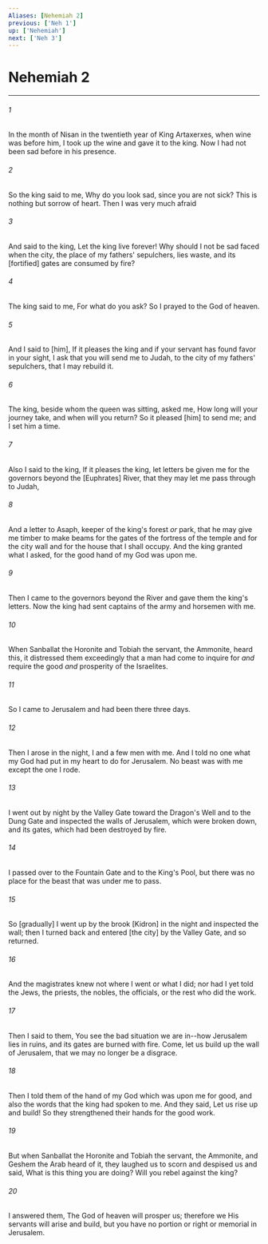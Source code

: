 ```yaml
---
Aliases: [Nehemiah 2]
previous: ['Neh 1']
up: ['Nehemiah']
next: ['Neh 3']
---
```

# Nehemiah 2

***














###### 1 






In the month of Nisan in the twentieth year of King Artaxerxes, when wine was before him, I took up the wine and gave it to the king. Now I had not been sad before in his presence. 













###### 2 






So the king said to me, Why do you look sad, since you are not sick? This is nothing but sorrow of heart. Then I was very much afraid 













###### 3 






And said to the king, Let the king live forever! Why should I not be sad faced when the city, the place of my fathers' sepulchers, lies waste, and its [fortified] gates are consumed by fire? 













###### 4 






The king said to me, For what do you ask? So I prayed to the God of heaven. 













###### 5 






And I said to [him], If it pleases the king and if your servant has found favor in your sight, I ask that you will send me to Judah, to the city of my fathers' sepulchers, that I may rebuild it. 













###### 6 






The king, beside whom the queen was sitting, asked me, How long will your journey take, and when will you return? So it pleased [him] to send me; and I set him a time. 













###### 7 






Also I said to the king, If it pleases the king, let letters be given me for the governors beyond the [Euphrates] River, that they may let me pass through to Judah, 













###### 8 






And a letter to Asaph, keeper of the king's forest _or_ park, that he may give me timber to make beams for the gates of the fortress of the temple and for the city wall and for the house that I shall occupy. And the king granted what I asked, for the good hand of my God was upon me. 













###### 9 






Then I came to the governors beyond the River and gave them the king's letters. Now the king had sent captains of the army and horsemen with me. 













###### 10 






When Sanballat the Horonite and Tobiah the servant, the Ammonite, heard this, it distressed them exceedingly that a man had come to inquire for _and_ require the good _and_ prosperity of the Israelites. 













###### 11 






So I came to Jerusalem and had been there three days. 













###### 12 






Then I arose in the night, I and a few men with me. And I told no one what my God had put in my heart to do for Jerusalem. No beast was with me except the one I rode. 













###### 13 






I went out by night by the Valley Gate toward the Dragon's Well and to the Dung Gate and inspected the walls of Jerusalem, which were broken down, and its gates, which had been destroyed by fire. 













###### 14 






I passed over to the Fountain Gate and to the King's Pool, but there was no place for the beast that was under me to pass. 













###### 15 






So [gradually] I went up by the brook [Kidron] in the night and inspected the wall; then I turned back and entered [the city] by the Valley Gate, and so returned. 













###### 16 






And the magistrates knew not where I went or what I did; nor had I yet told the Jews, the priests, the nobles, the officials, or the rest who did the work. 













###### 17 






Then I said to them, You see the bad situation we are in--how Jerusalem lies in ruins, and its gates are burned with fire. Come, let us build up the wall of Jerusalem, that we may no longer be a disgrace. 













###### 18 






Then I told them of the hand of my God which was upon me for good, and also the words that the king had spoken to me. And they said, Let us rise up and build! So they strengthened their hands for the good work. 













###### 19 






But when Sanballat the Horonite and Tobiah the servant, the Ammonite, and Geshem the Arab heard of it, they laughed us to scorn and despised us and said, What is this thing you are doing? Will you rebel against the king? 













###### 20 






I answered them, The God of heaven will prosper us; therefore we His servants will arise and build, but you have no portion or right or memorial in Jerusalem.
